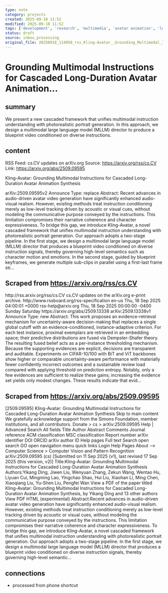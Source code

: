 ```yaml
---
type: note
category: projects
created: 2025-09-18 11:52
modified: 2025-09-18 11:52
tags: ['development', 'research', 'multimedia', 'avatar animation', 'long-duration synthesis']
status: draft
source: inbox_processing
original_file: 20250918_114950_rss_Kling-Avatar__Grounding_Multimodal_Instructions_fo.txt
---
```


# Grounding Multimodal Instructions for Cascaded Long-Duration Avatar Animation...

## summary
We present a new cascaded framework that unifies multimodal instruction understanding with photorealistic portrait generation. In this approach, we design a multimodal large language model (MLLM) director to produce a blueprint video conditioned on diverse instructions.

## content
RSS Feed: cs.CV updates on arXiv.org
Source: https://arxiv.org/rss/cs.CV
Link: https://arxiv.org/abs/2509.09595

Kling-Avatar: Grounding Multimodal Instructions for Cascaded Long-Duration Avatar Animation Synthesis

arXiv:2509.09595v2 Announce Type: replace Abstract: Recent advances in audio-driven avatar video generation have significantly enhanced audio-visual realism. However, existing methods treat instruction conditioning merely as low-level tracking driven by acoustic or visual cues, without modeling the communicative purpose conveyed by the instructions. This limitation compromises their narrative coherence and character expressiveness. To bridge this gap, we introduce Kling-Avatar, a novel cascaded framework that unifies multimodal instruction understanding with photorealistic portrait generation. Our approach adopts a two-stage pipeline. In the first stage, we design a multimodal large language model (MLLM) director that produces a blueprint video conditioned on diverse instruction signals, thereby governing high-level semantics such as character motion and emotions. In the second stage, guided by blueprint keyframes, we generate multiple sub-clips in parallel using a first-last frame str...

## Scraped from https://arxiv.org/rss/cs.CV
<?xml version='1.0' encoding='UTF-8'?>
<rss xmlns:arxiv="http://arxiv.org/schemas/atom" xmlns:dc="http://purl.org/dc/elements/1.1/" xmlns:atom="http://www.w3.org/2005/Atom" xmlns:content="http://purl.org/rss/1.0/modules/content/" version="2.0">
  <channel>
    <title>cs.CV updates on arXiv.org</title>
    <link>http://rss.arxiv.org/rss/cs.CV</link>
    <description>cs.CV updates on the arXiv.org e-print archive.</description>
    <atom:link href="http://rss.arxiv.org/rss/cs.CV" rel="self" type="application/rss+xml"/>
    <docs>http://www.rssboard.org/rss-specification</docs>
    <language>en-us</language>
    <lastBuildDate>Thu, 18 Sep 2025 04:00:01 +0000</lastBuildDate>
    <managingEditor>rss-help@arxiv.org</managingEditor>
    <pubDate>Thu, 18 Sep 2025 00:00:00 -0400</pubDate>
    <skipDays>
      <day>Sunday</day>
      <day>Saturday</day>
    </skipDays>
    <item>
      <title>Proximity-Based Evidence Retrieval for Uncertainty-Aware Neural Networks</title>
      <link>https://arxiv.org/abs/2509.13338</link>
      <description>arXiv:2509.13338v1 Announce Type: new 
Abstract: This work proposes an evidence-retrieval mechanism for uncertainty-aware decision-making that replaces a single global cutoff with an evidence-conditioned, instance-adaptive criterion. For each test instance, proximal exemplars are retrieved in an embedding space; their predictive distributions are fused via Dempster-Shafer theory. The resulting fused belief acts as a per-instance thresholding mechanism. Because the supporting evidences are explicit, decisions are transparent and auditable. Experiments on CIFAR-10/100 with BiT and ViT backbones show higher or comparable uncertainty-aware performance with materially fewer confidently incorrect outcomes and a sustainable review load compared with applying threshold on prediction entropy. Notably, only a few evidences are sufficient to realize these gains; increasing the evidence set yields only modest changes. These results indicate that evid...


## Scraped from https://arxiv.org/abs/2509.09595
[2509.09595] Kling-Avatar: Grounding Multimodal Instructions for Cascaded Long-Duration Avatar Animation Synthesis Skip to main content We gratefully acknowledge support from the Simons Foundation, member institutions, and all contributors. Donate &gt; cs &gt; arXiv:2509.09595 Help | Advanced Search All fields Title Author Abstract Comments Journal reference ACM classification MSC classification Report number arXiv identifier DOI ORCID arXiv author ID Help pages Full text Search open search GO open navigation menu quick links Login Help Pages About --> Computer Science > Computer Vision and Pattern Recognition arXiv:2509.09595 (cs) [Submitted on 11 Sep 2025 (v1), last revised 17 Sep 2025 (this version, v2)] Title:Kling-Avatar: Grounding Multimodal Instructions for Cascaded Long-Duration Avatar Animation Synthesis Authors:Yikang Ding, Jiwen Liu, Wenyuan Zhang, Zekun Wang, Wentao Hu, Liyuan Cui, Mingming Lao, Yingchao Shao, Hui Liu, Xiaohan Li, Ming Chen, Xiaoqiang Liu, Yu-Shen Liu, Pengfei Wan View a PDF of the paper titled Kling-Avatar: Grounding Multimodal Instructions for Cascaded Long-Duration Avatar Animation Synthesis, by Yikang Ding and 13 other authors View PDF HTML (experimental) Abstract:Recent advances in audio-driven avatar video generation have significantly enhanced audio-visual realism. However, existing methods treat instruction conditioning merely as low-level tracking driven by acoustic or visual cues, without modeling the communicative purpose conveyed by the instructions. This limitation compromises their narrative coherence and character expressiveness. To bridge this gap, we introduce Kling-Avatar, a novel cascaded framework that unifies multimodal instruction understanding with photorealistic portrait generation. Our approach adopts a two-stage pipeline. In the first stage, we design a multimodal large language model (MLLM) director that produces a blueprint video conditioned on diverse instruction signals, thereby governing high-level semantic...


## connections
- processed from phone shortcut
